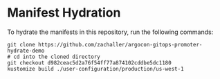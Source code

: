# Manifest Hydration

To hydrate the manifests in this repository, run the following commands:

```shell
git clone https://github.com/zachaller/argocon-gitops-promoter-hydrate-demo
# cd into the cloned directory
git checkout d982ceac5d2a76f54ff77a874102cddbe5dc1180
kustomize build ./user-configuration/production/us-west-1
```
